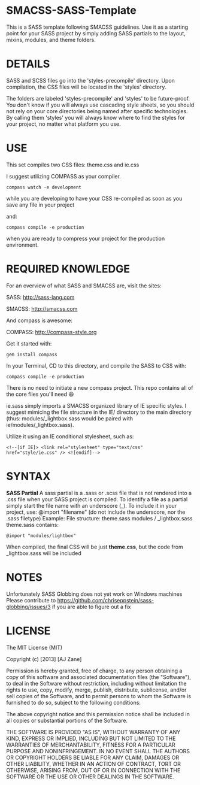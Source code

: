 SMACSS-SASS-Template
====================

This is a SASS template following SMACSS guidelines. Use it as a starting point for your SASS project by simply adding SASS partials to the layout, mixins, modules, and theme folders.


DETAILS
===

SASS and SCSS files go into the 'styles-precompile' directory. Upon compilation, the CSS files will be located in the 'styles' directory.

The folders are labeled 'styles-precompile' and 'styles' to be future-proof. You don't know if you will always use cascading style sheets, so you should not rely on your core directories being named after specific technologies. By calling them 'styles' you will always know where to find the styles for your project, no matter what platform you use.

USE
===

This set compiles two CSS files: theme.css and ie.css

I suggest utilizing COMPASS as your compiler.

```
compass watch -e development
```
while you are developing to have your CSS re-compiled as soon as you save any file in your project

and:
```
compass compile -e production
```
when you are ready to compress your project for the production environment.

REQUIRED KNOWLEDGE
===

For an overview of what SASS and SMACSS are, visit the sites:

SASS: http://sass-lang.com

SMACSS: http://smacss.com

And compass is awesome:

COMPASS: http://compass-style.org

Get it started with: 
```
gem install compass
```
In your Terminal, CD to this directory, and compile the SASS to CSS with:
```
compass compile -e production
```

There is no need to initiate a new compass project. This repo contains all of the core files you'll need :satisfied:	

ie.sass simply imports a SMACSS organized library of IE specific styles. I suggest mimicing the file structure in the IE/ directory to the main directory (thus: modules/_lightbox.sass would be paired with ie/modules/_lightbox.sass). 

Utilize it using an IE conditional stylesheet, such as: 
```
<!--[if IE]> <link rel="stylesheet" type="text/css" href="style/ie.css" /> <![endif]-->
```

SYNTAX
===

**SASS Partial**
A sass partial is a .sass or .scss file that is not rendered into a .css file when your SASS project is compiled. To identify a file as a partial simply start the file name with an underscore (_). To include it in your project, use: @import "filename" (do not include the underscore, nor the .sass filetype)
Example:
File structure:
theme.sass
modules / _lightbox.sass
theme.sass contains:
```
@import "modules/lightbox"
```
When compiled, the final CSS will be just **theme.css**, but the code from _lightbox.sass will be included


NOTES
===

Unfortunately SASS Globbing does not yet work on Windows machines
Please contribute to https://github.com/chriseppstein/sass-globbing/issues/3 if you are able to figure out a fix

LICENSE
===
The MIT License (MIT)

Copyright (c) [2013] [AJ Zane]

Permission is hereby granted, free of charge, to any person obtaining a copy of
this software and associated documentation files (the "Software"), to deal in
the Software without restriction, including without limitation the rights to
use, copy, modify, merge, publish, distribute, sublicense, and/or sell copies of
the Software, and to permit persons to whom the Software is furnished to do so,
subject to the following conditions:

The above copyright notice and this permission notice shall be included in all
copies or substantial portions of the Software.

THE SOFTWARE IS PROVIDED "AS IS", WITHOUT WARRANTY OF ANY KIND, EXPRESS OR
IMPLIED, INCLUDING BUT NOT LIMITED TO THE WARRANTIES OF MERCHANTABILITY, FITNESS
FOR A PARTICULAR PURPOSE AND NONINFRINGEMENT. IN NO EVENT SHALL THE AUTHORS OR
COPYRIGHT HOLDERS BE LIABLE FOR ANY CLAIM, DAMAGES OR OTHER LIABILITY, WHETHER
IN AN ACTION OF CONTRACT, TORT OR OTHERWISE, ARISING FROM, OUT OF OR IN
CONNECTION WITH THE SOFTWARE OR THE USE OR OTHER DEALINGS IN THE SOFTWARE.